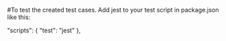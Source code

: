 #To test the created test cases. Add jest to your test script in package.json like this:

 "scripts": {
    "test": "jest"
  },